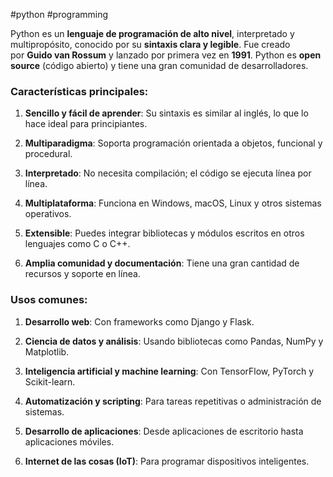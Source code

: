 #python #programming

Python es un **lenguaje de programación de alto nivel**, interpretado y multipropósito, conocido por su **sintaxis clara y legible**. Fue creado por **Guido van Rossum** y lanzado por primera vez en **1991**. Python es **open source** (código abierto) y tiene una gran comunidad de desarrolladores.

### **Características principales**:

1. **Sencillo y fácil de aprender**: Su sintaxis es similar al inglés, lo que lo hace ideal para principiantes.
    
2. **Multiparadigma**: Soporta programación orientada a objetos, funcional y procedural.
    
3. **Interpretado**: No necesita compilación; el código se ejecuta línea por línea.
    
4. **Multiplataforma**: Funciona en Windows, macOS, Linux y otros sistemas operativos.
    
5. **Extensible**: Puedes integrar bibliotecas y módulos escritos en otros lenguajes como C o C++.
    
6. **Amplia comunidad y documentación**: Tiene una gran cantidad de recursos y soporte en línea.

### **Usos comunes**:

1. **Desarrollo web**: Con frameworks como Django y Flask.
    
2. **Ciencia de datos y análisis**: Usando bibliotecas como Pandas, NumPy y Matplotlib.
    
3. **Inteligencia artificial y machine learning**: Con TensorFlow, PyTorch y Scikit-learn.
    
4. **Automatización y scripting**: Para tareas repetitivas o administración de sistemas.
    
5. **Desarrollo de aplicaciones**: Desde aplicaciones de escritorio hasta aplicaciones móviles.
    
6. **Internet de las cosas (IoT)**: Para programar dispositivos inteligentes.